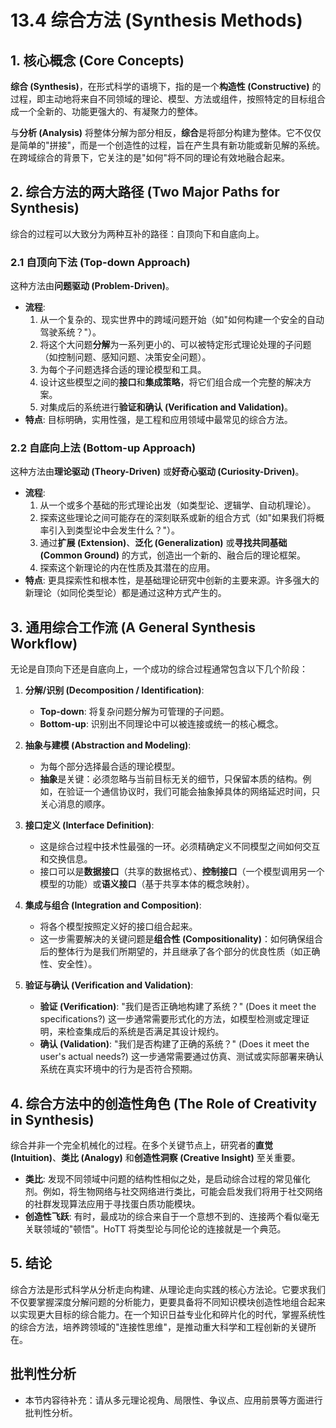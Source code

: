 # 13.4 综合方法 (Synthesis Methods)

## 1. 核心概念 (Core Concepts)

**综合 (Synthesis)**，在形式科学的语境下，指的是一个**构造性 (Constructive)** 的过程，即主动地将来自不同领域的理论、模型、方法或组件，按照特定的目标组合成一个全新的、功能更强大的、有凝聚力的整体。

与**分析 (Analysis)** 将整体分解为部分相反，**综合**是将部分构建为整体。它不仅仅是简单的"拼接"，而是一个创造性的过程，旨在产生具有新功能或新见解的系统。在跨域综合的背景下，它关注的是"如何"将不同的理论有效地融合起来。

## 2. 综合方法的两大路径 (Two Major Paths for Synthesis)

综合的过程可以大致分为两种互补的路径：自顶向下和自底向上。

### 2.1 自顶向下法 (Top-down Approach)

这种方法由**问题驱动 (Problem-Driven)**。

- **流程**:
    1. 从一个复杂的、现实世界中的跨域问题开始（如"如何构建一个安全的自动驾驶系统？"）。
    2. 将这个大问题**分解**为一系列更小的、可以被特定形式理论处理的子问题（如控制问题、感知问题、决策安全问题）。
    3. 为每个子问题选择合适的理论模型和工具。
    4. 设计这些模型之间的**接口**和**集成策略**，将它们组合成一个完整的解决方案。
    5. 对集成后的系统进行**验证和确认 (Verification and Validation)**。
- **特点**: 目标明确，实用性强，是工程和应用领域中最常见的综合方法。

### 2.2 自底向上法 (Bottom-up Approach)

这种方法由**理论驱动 (Theory-Driven)** 或**好奇心驱动 (Curiosity-Driven)**。

- **流程**:
    1. 从一个或多个基础的形式理论出发（如类型论、逻辑学、自动机理论）。
    2. 探索这些理论之间可能存在的深刻联系或新的组合方式（如"如果我们将概率引入到类型论中会发生什么？"）。
    3. 通过**扩展 (Extension)**、**泛化 (Generalization)** 或**寻找共同基础 (Common Ground)** 的方式，创造出一个新的、融合后的理论框架。
    4. 探索这个新理论的内在性质及其潜在的应用。
- **特点**: 更具探索性和根本性，是基础理论研究中创新的主要来源。许多强大的新理论（如同伦类型论）都是通过这种方式产生的。

## 3. 通用综合工作流 (A General Synthesis Workflow)

无论是自顶向下还是自底向上，一个成功的综合过程通常包含以下几个阶段：

1. **分解/识别 (Decomposition / Identification)**:
    - **Top-down**: 将复杂问题分解为可管理的子问题。
    - **Bottom-up**: 识别出不同理论中可以被连接或统一的核心概念。

2. **抽象与建模 (Abstraction and Modeling)**:
    - 为每个部分选择最合适的理论模型。
    - **抽象**是关键：必须忽略与当前目标无关的细节，只保留本质的结构。例如，在验证一个通信协议时，我们可能会抽象掉具体的网络延迟时间，只关心消息的顺序。

3. **接口定义 (Interface Definition)**:
    - 这是综合过程中技术性最强的一环。必须精确定义不同模型之间如何交互和交换信息。
    - 接口可以是**数据接口**（共享的数据格式）、**控制接口**（一个模型调用另一个模型的功能）或**语义接口**（基于共享本体的概念映射）。

4. **集成与组合 (Integration and Composition)**:
    - 将各个模型按照定义好的接口组合起来。
    - 这一步需要解决的关键问题是**组合性 (Compositionality)**：如何确保组合后的整体行为是我们所期望的，并且继承了各个部分的优良性质（如正确性、安全性）。

5. **验证与确认 (Verification and Validation)**:
    - **验证 (Verification)**: "我们是否正确地构建了系统？" (Does it meet the specifications?) 这一步通常需要形式化的方法，如模型检测或定理证明，来检查集成后的系统是否满足其设计规约。
    - **确认 (Validation)**: "我们是否构建了正确的系统？" (Does it meet the user's actual needs?) 这一步通常需要通过仿真、测试或实际部署来确认系统在真实环境中的行为是否符合预期。

## 4. 综合方法中的创造性角色 (The Role of Creativity in Synthesis)

综合并非一个完全机械化的过程。在多个关键节点上，研究者的**直觉 (Intuition)**、**类比 (Analogy)** 和**创造性洞察 (Creative Insight)** 至关重要。

- **类比**: 发现不同领域中问题的结构性相似之处，是启动综合过程的常见催化剂。例如，将生物网络与社交网络进行类比，可能会启发我们将用于社交网络的社群发现算法应用于寻找蛋白质功能模块。
- **创造性飞跃**: 有时，最成功的综合来自于一个意想不到的、连接两个看似毫无关联领域的"顿悟"。HoTT 将类型论与同伦论的连接就是一个典范。

## 5. 结论

综合方法是形式科学从分析走向构建、从理论走向实践的核心方法论。它要求我们不仅要掌握深度分解问题的分析能力，更要具备将不同知识模块创造性地组合起来以实现更大目标的综合能力。在一个知识日益专业化和碎片化的时代，掌握系统性的综合方法，培养跨领域的"连接性思维"，是推动重大科学和工程创新的关键所在。

## 批判性分析

- 本节内容待补充：请从多元理论视角、局限性、争议点、应用前景等方面进行批判性分析。
